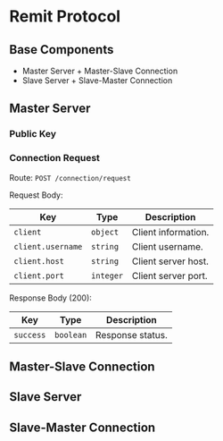 # Remit Protocol

## Base Components

- Master Server + Master-Slave Connection
- Slave Server + Slave-Master Connection

## Master Server

### Public Key

### Connection Request

Route: `POST /connection/request`

Request Body:

| Key | Type | Description |
| --- | ---- | ----------- |
| `client` | `object` | Client information. |
| `client.username` | `string` | Client username. |
| `client.host` | `string` | Client server host. |
| `client.port` | `integer` | Client server port. |

Response Body (200):

| Key | Type | Description |
| --- | ---- | ----------- |
| `success` | `boolean` | Response status. |

## Master-Slave Connection

## Slave Server

## Slave-Master Connection
